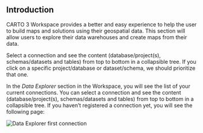 ## Introduction

CARTO 3 Workspace provides a better and easy experience to help the user to build maps and solutions using their geospatial data.
This section will allow users to explore their data warehouses and create maps from their data.

Select a connection and see the content (database/project(s), schemas/datasets and tables) from top to bottom in a collapsible tree. If you click on a specific project/database or dataset/schema, we should prioritize that one.

In the *Data Explorer* section in the Workspace, you will see the list of your current connections. You can select a connection and see the content (database/project(s), schemas/datasets and tables) from top to bottom in a collapsible tree. If you haven’t registered a connection yet, you will see the following page:

![Data Explorer first connection](/img/cloud-native-workspace/data-explorer/data_explorer_first_connection.png)

